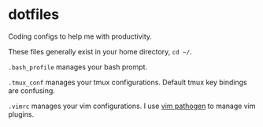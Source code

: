 # dotfiles
Coding configs to help me with productivity.

These files generally exist in your home directory, `cd ~/`.

`.bash_profile` manages your bash prompt.

`.tmux_conf` manages your tmux configurations. Default tmux key bindings are confusing.

`.vimrc` manages your vim configurations. I use [vim pathogen](https://github.com/tpope/vim-pathogen) to manage vim plugins.
